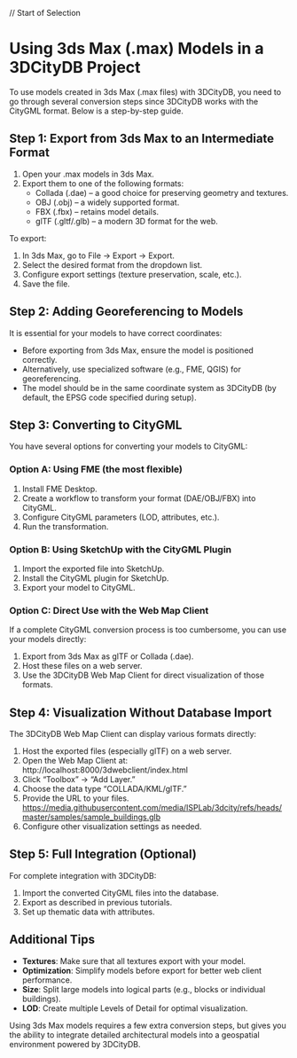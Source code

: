 // Start of Selection
# Using 3ds Max (.max) Models in a 3DCityDB Project

To use models created in 3ds Max (.max files) with 3DCityDB, you need to go through several conversion steps since 3DCityDB works with the CityGML format. Below is a step-by-step guide.

## Step 1: Export from 3ds Max to an Intermediate Format
1. Open your .max models in 3ds Max.  
2. Export them to one of the following formats:
   - Collada (.dae) – a good choice for preserving geometry and textures.  
   - OBJ (.obj) – a widely supported format.  
   - FBX (.fbx) – retains model details.  
   - glTF (.gltf/.glb) – a modern 3D format for the web.

To export:  
1. In 3ds Max, go to File → Export → Export.  
2. Select the desired format from the dropdown list.  
3. Configure export settings (texture preservation, scale, etc.).  
4. Save the file.

## Step 2: Adding Georeferencing to Models
It is essential for your models to have correct coordinates:
- Before exporting from 3ds Max, ensure the model is positioned correctly.  
- Alternatively, use specialized software (e.g., FME, QGIS) for georeferencing.  
- The model should be in the same coordinate system as 3DCityDB (by default, the EPSG code specified during setup).

## Step 3: Converting to CityGML
You have several options for converting your models to CityGML:

### Option A: Using FME (the most flexible)
1. Install FME Desktop.  
2. Create a workflow to transform your format (DAE/OBJ/FBX) into CityGML.  
3. Configure CityGML parameters (LOD, attributes, etc.).  
4. Run the transformation.

### Option B: Using SketchUp with the CityGML Plugin
1. Import the exported file into SketchUp.  
2. Install the CityGML plugin for SketchUp.  
3. Export your model to CityGML.

### Option C: Direct Use with the Web Map Client
If a complete CityGML conversion process is too cumbersome, you can use your models directly:
1. Export from 3ds Max as glTF or Collada (.dae).  
2. Host these files on a web server.  
3. Use the 3DCityDB Web Map Client for direct visualization of those formats.

## Step 4: Visualization Without Database Import
The 3DCityDB Web Map Client can display various formats directly:
1. Host the exported files (especially glTF) on a web server.  
2. Open the Web Map Client at:  
   http://localhost:8000/3dwebclient/index.html  
3. Click “Toolbox” → “Add Layer.”  
4. Choose the data type “COLLADA/KML/glTF.”  
5. Provide the URL to your files.  
https://media.githubusercontent.com/media/ISPLab/3dcity/refs/heads/master/samples/sample_buildings.glb
6. Configure other visualization settings as needed.




## Step 5: Full Integration (Optional)
For complete integration with 3DCityDB:
1. Import the converted CityGML files into the database.  
2. Export as described in previous tutorials.  
3. Set up thematic data with attributes.

## Additional Tips
- **Textures**: Make sure that all textures export with your model.  
- **Optimization**: Simplify models before export for better web client performance.  
- **Size**: Split large models into logical parts (e.g., blocks or individual buildings).  
- **LOD**: Create multiple Levels of Detail for optimal visualization.

Using 3ds Max models requires a few extra conversion steps, but gives you the ability to integrate detailed architectural models into a geospatial environment powered by 3DCityDB.